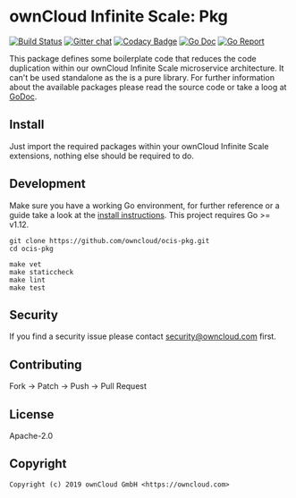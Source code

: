 # ownCloud Infinite Scale: Pkg

[![Build Status](https://cloud.drone.io/api/badges/owncloud/ocis-pkg/status.svg)](https://cloud.drone.io/owncloud/ocis-pkg)
[![Gitter chat](https://badges.gitter.im/cs3org/reva.svg)](https://gitter.im/cs3org/reva)
[![Codacy Badge](https://api.codacy.com/project/badge/Grade/27b2cb74a61547329f9b3c56d90bd05c)](https://www.codacy.com/manual/owncloud/ocis-pkg?utm_source=github.com&amp;utm_medium=referral&amp;utm_content=owncloud/ocis-pkg&amp;utm_campaign=Badge_Grade)
[![Go Doc](https://godoc.org/github.com/owncloud/ocis-pkg?status.svg)](http://godoc.org/github.com/owncloud/ocis-pkg)
[![Go Report](http://goreportcard.com/badge/github.com/owncloud/ocis-pkg)](http://goreportcard.com/report/github.com/owncloud/ocis-pkg)

This package defines some boilerplate code that reduces the code duplication within our ownCloud Infinite Scale microservice architecture. It can't be used standalone as the is a pure library. For further information about the available packages please read the source code or take a loog at [GoDoc](http://godoc.org/github.com/owncloud/ocis-pkg).

## Install

Just import the required packages within your ownCloud Infinite Scale extensions, nothing else should be required to do.

## Development

Make sure you have a working Go environment, for further reference or a guide take a look at the [install instructions](http://golang.org/doc/install.html). This project requires Go >= v1.12.

```console
git clone https://github.com/owncloud/ocis-pkg.git
cd ocis-pkg

make vet
make staticcheck
make lint
make test
```

## Security

If you find a security issue please contact security@owncloud.com first.

## Contributing

Fork -> Patch -> Push -> Pull Request

## License

Apache-2.0

## Copyright

```console
Copyright (c) 2019 ownCloud GmbH <https://owncloud.com>
```

